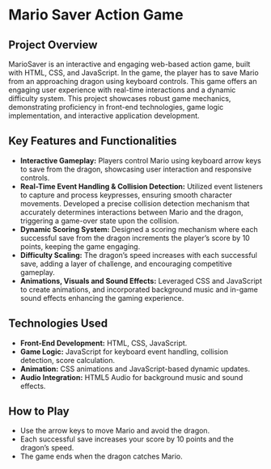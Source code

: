 # Mario Saver Action Game

## Project Overview
MarioSaver is an interactive and engaging web-based action game, built with HTML, CSS, and JavaScript. In the game, the player has to save Mario from an approaching dragon using keyboard controls. This game offers an engaging user experience with real-time interactions and a dynamic difficulty system.
This project showcases robust game mechanics, demonstrating proficiency in front-end technologies, game logic implementation, and interactive application development.

## Key Features and Functionalities
- **Interactive Gameplay:** Players control Mario using keyboard arrow keys to save from the dragon, showcasing user interaction and responsive controls.
- **Real-Time Event Handling & Collision Detection:** Utilized event listeners to capture and process keypresses, ensuring smooth character movements. Developed a precise collision detection mechanism that accurately determines interactions between Mario and the dragon, triggering a game-over state upon the collision.
- **Dynamic Scoring System:** Designed a scoring mechanism where each successful save from the dragon increments the player’s score by 10 points, keeping the game engaging.
- **Difficulty Scaling:** The dragon’s speed increases with each successful save, adding a layer of challenge, and encouraging competitive gameplay.
- **Animations, Visuals and Sound Effects:** Leveraged CSS and JavaScript to create animations, and incorporated background music and in-game sound effects enhancing the gaming experience.

## Technologies Used
- **Front-End Development:** HTML, CSS, JavaScript.
- **Game Logic:** JavaScript for keyboard event handling, collision detection, score calculation.
- **Animation:** CSS animations and JavaScript-based dynamic updates.
- **Audio Integration:** HTML5 Audio for background music and sound effects.

## How to Play
- Use the arrow keys to move Mario and avoid the dragon.<br>
- Each successful save increases your score by 10 points and the dragon’s speed.<br>
- The game ends when the dragon catches Mario.<br>
